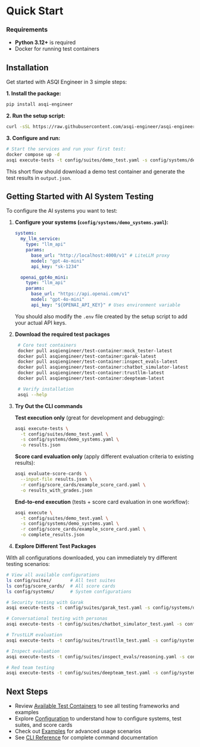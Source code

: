 # Quick Start

### Requirements

- **Python 3.12+** is required
- Docker for running test containers

## Installation

Get started with ASQI Engineer in 3 simple steps:

**1. Install the package:**

```bash
pip install asqi-engineer
```

**2. Run the setup script:**

```bash
curl -sSL https://raw.githubusercontent.com/asqi-engineer/asqi-engineer/main/setup.sh | bash
```

**3. Configure and run:**

```bash
# Start the services and run your first test:
docker compose up -d
asqi execute-tests -t config/suites/demo_test.yaml -s config/systems/demo_systems.yaml
```

This short flow should download a demo test container and generate the test results in `output.json`.

## Getting Started with AI System Testing

To configure the AI systems you want to test:

1. **Configure your systems (`config/systems/demo_systems.yaml`):**

   ```yaml
   systems:
     my_llm_service:
       type: "llm_api"
       params:
         base_url: "http://localhost:4000/v1" # LiteLLM proxy
         model: "gpt-4o-mini"
         api_key: "sk-1234"

     openai_gpt4o_mini:
       type: "llm_api"
       params:
         base_url: "https://api.openai.com/v1"
         model: "gpt-4o-mini"
         api_key: "${OPENAI_API_KEY}" # Uses environment variable
   ```

   You should also modify the `.env` file created by the setup script to add your actual API keys.

2. **Download the required test packages**

   ```bash
    # Core test containers
    docker pull asqiengineer/test-container:mock_tester-latest
    docker pull asqiengineer/test-container:garak-latest
    docker pull asqiengineer/test-container:inspect_evals-latest
    docker pull asqiengineer/test-container:chatbot_simulator-latest
    docker pull asqiengineer/test-container:trustllm-latest
    docker pull asqiengineer/test-container:deepteam-latest

    # Verify installation
    asqi --help
    ```

3. **Try Out the CLI commands**

    **Test execution only** (great for development and debugging):
    ```bash
    asqi execute-tests \
      -t config/suites/demo_test.yaml \
      -s config/systems/demo_systems.yaml \
      -o results.json
    ```

    **Score card evaluation only** (apply different evaluation criteria to existing results):
    ```bash
    asqi evaluate-score-cards \
      --input-file results.json \
      -r config/score_cards/example_score_card.yaml \
      -o results_with_grades.json
    ```

    **End-to-end execution** (tests + score card evaluation in one workflow):
    ```bash
    asqi execute \
      -t config/suites/demo_test.yaml \
      -s config/systems/demo_systems.yaml \
      -r config/score_cards/example_score_card.yaml \
      -o complete_results.json
    ```

4. **Explore Different Test Packages**

With all configurations downloaded, you can immediately try different testing scenarios:

  ```bash
  # View all available configurations
  ls config/suites/       # All test suites
  ls config/score_cards/  # All score cards  
  ls config/systems/      # System configurations

  # Security testing with Garak
  asqi execute-tests -t config/suites/garak_test.yaml -s config/systems/demo_systems.yaml

  # Conversational testing with personas  
  asqi execute-tests -t config/suites/chatbot_simulator_test.yaml -s config/systems/demo_systems.yaml

  # TrustLLM evaluation
  asqi execute-tests -t config/suites/trustllm_test.yaml -s config/systems/demo_systems.yaml

  # Inspect evaluation
  asqi execute-tests -t config/suites/inspect_evals/reasoning.yaml -s config/systems/demo_systems.yaml

  # Red team testing
  asqi execute-tests -t config/suites/deepteam_test.yaml -s config/systems/demo_systems.yaml
  ```

## Next Steps

- Review [Available Test Containers](test-containers.md) to see all testing frameworks and examples
- Explore [Configuration](configuration.md) to understand how to configure systems, test suites, and score cards
- Check out [Examples](examples.md) for advanced usage scenarios
- See [CLI Reference](cli.rst) for complete command documentation
